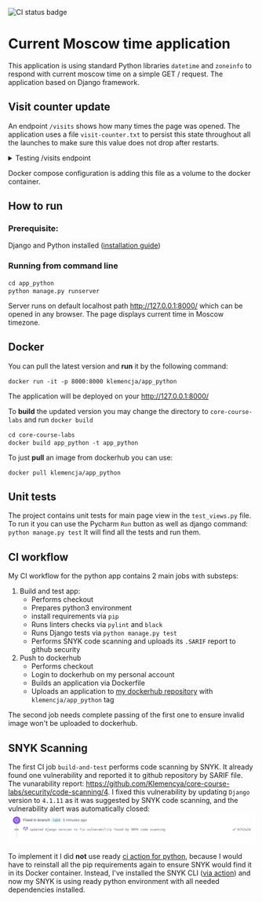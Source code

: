 ![CI status badge](https://github.com/Klemencya/core-course-labs/actions/workflows/python-app-ci.yml/badge.svg?event=push&branch=lab3)

# Current Moscow time application

This application is using standard Python libraries `datetime` and `zoneinfo` to respond with current moscow time on a
simple GET / request. The application based on Django framework.

## Visit counter update
An endpoint `/visits` shows how many times the page was opened. The application uses a file `visit-counter.txt` to
persist this state throughout all the launches to make sure this value does not drop after restarts.

<details>
<summary>Testing /visits endpoint</summary>
To test it you may run the application:
`python3 manage.py runserver`
Then run the curl command few times:
```
curl localhost:8000/visits
1
curl localhost:8000/visits
2
curl localhost:8000/visits
3
```
Then restart the application:\
`ctrl+c`\
`python3 manage.py runserver`

And run curl again:
```
curl localhost:8000/visits
4
```
It didn't start its count from 0 and continued from the last value.
</details>

Docker compose configuration is adding this file as a volume to the docker container.


## How to run

### Prerequisite:

Django and Python installed ([installation guide](https://docs.djangoproject.com/en/4.2/intro/install/))

### Running from command line

```
cd app_python
python manage.py runserver
```

Server runs on default localhost path http://127.0.0.1:8000/ which can be opened in any browser. The page displays
current time in Moscow timezone.

## Docker

You can pull the latest version and **run** it by the following command:

```
docker run -it -p 8000:8000 klemencja/app_python
```

The application will be deployed on your http://127.0.0.1:8000/

To **build** the updated version you may change the directory to `core-course-labs` and run `docker build`

```
cd core-course-labs
docker build app_python -t app_python
```

To just **pull** an image from dockerhub you can use:

```
docker pull klemencja/app_python
``` 

## Unit tests

The project contains unit tests for main page view in the `test_views.py` file. To run it you can use the Pycharm `Run`
button as well as django command:
`python manage.py test`
It will find all the tests and run them.

## CI workflow

My CI workflow for the python app contains 2 main jobs with substeps:

1. Build and test app:
    - Performs checkout
    - Prepares python3 environment
    - install requirements via `pip`
    - Runs linters checks via `pylint` and `black`
    - Runs Django tests via `python manage.py test`
    - Performs SNYK code scanning and uploads its `.SARIF` report to github security
2. Push to dockerhub
    - Performs checkout
    - Login to dockerhub on my personal account
    - Builds an application via Dockerfile
    - Uploads an application to [my dockerhub repository](https://hub.docker.com/repository/docker/klemencja/app_python)
      with `klemencja/app_python` tag

The second job needs complete passing of the first one to ensure invalid image won't be uploaded to dockerhub.

## SNYK Scanning

The first CI job `build-and-test` performs code scanning by SNYK. It already found one vulnerability and reported
it to github repository by SARIF file. The vunarability
report: https://github.com/Klemencya/core-course-labs/security/code-scanning/4.
I fixed this vulnerability by updating `Django` version to `4.1.11` as it was suggested by SNYK code scanning, and the
vulnerability alert was automatically closed:
![img.png](resources/img.png)

To implement it I did **not** use ready [ci action for python](https://github.com/snyk/actions/tree/master/python-3.10),
because I would have to reinstall all the pip requirements again to ensure SNYK would find it in its Docker container.
Instead, I've installed the SNYK CLI ([via action](https://github.com/snyk/actions/blob/master/setup/action.yml))
and now my SNYK is using ready python environment with all needed dependencies installed.


